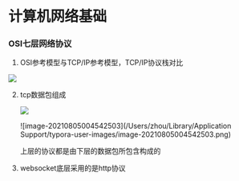 # 计算机网络基础



###  OSI七层网络协议

1. OSI参考模型与TCP/IP参考模型，TCP/IP协议栈对比

![](https://raw.githubusercontent.com/eddie-zhou-yi/picture-bed/master/images/202101/WX20210729-005155%25402x.png)

2. tcp数据包组成

   ![](https://raw.githubusercontent.com/eddie-zhou-yi/picture-bed/master/images/202101/20210805004442.png)

   ![image-20210805004542503](/Users/zhou/Library/Application Support/typora-user-images/image-20210805004542503.png)

   上层的协议都是由下层的数据包所包含构成的

3. websocket底层采用的是http协议